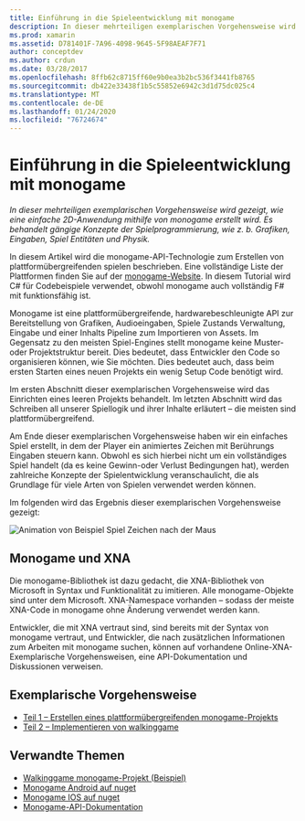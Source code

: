 ```yaml
---
title: Einführung in die Spieleentwicklung mit monogame
description: In dieser mehrteiligen exemplarischen Vorgehensweise wird gezeigt, wie eine einfache 2D-Anwendung mithilfe von monogame erstellt wird.  Es behandelt gängige Konzepte der Spielprogrammierung, wie z. b. Grafiken, Eingaben, Spiel Entitäten und Physik.
ms.prod: xamarin
ms.assetid: D781401F-7A96-4098-9645-5F98AEAF7F71
author: conceptdev
ms.author: crdun
ms.date: 03/28/2017
ms.openlocfilehash: 8ffb62c8715ff60e9b0ea3b2bc536f3441fb8765
ms.sourcegitcommit: db422e33438f1b5c55852e6942c3d1d75dc025c4
ms.translationtype: MT
ms.contentlocale: de-DE
ms.lasthandoff: 01/24/2020
ms.locfileid: "76724674"
---
```

# <a name="introduction-to-game-development-with-monogame"></a>Einführung in die Spieleentwicklung mit monogame

_In dieser mehrteiligen exemplarischen Vorgehensweise wird gezeigt, wie eine einfache 2D-Anwendung mithilfe von monogame erstellt wird.  Es behandelt gängige Konzepte der Spielprogrammierung, wie z. b. Grafiken, Eingaben, Spiel Entitäten und Physik._

In diesem Artikel wird die monogame-API-Technologie zum Erstellen von plattformübergreifenden spielen beschrieben. Eine vollständige Liste der Plattformen finden Sie auf der [monogame-Website](http://www.monogame.net/). In diesem Tutorial wird C# für Codebeispiele verwendet, obwohl monogame auch vollständig F# mit funktionsfähig ist.

Monogame ist eine plattformübergreifende, hardwarebeschleunigte API zur Bereitstellung von Grafiken, Audioeingaben, Spiele Zustands Verwaltung, Eingabe und einer Inhalts Pipeline zum Importieren von Assets. Im Gegensatz zu den meisten Spiel-Engines stellt monogame keine Muster-oder Projektstruktur bereit.  Dies bedeutet, dass Entwickler den Code so organisieren können, wie Sie möchten. Dies bedeutet auch, dass beim ersten Starten eines neuen Projekts ein wenig Setup Code benötigt wird.

Im ersten Abschnitt dieser exemplarischen Vorgehensweise wird das Einrichten eines leeren Projekts behandelt. Im letzten Abschnitt wird das Schreiben all unserer Spiellogik und ihrer Inhalte erläutert – die meisten sind plattformübergreifend.

Am Ende dieser exemplarischen Vorgehensweise haben wir ein einfaches Spiel erstellt, in dem der Player ein animiertes Zeichen mit Berührungs Eingaben steuern kann.  Obwohl es sich hierbei nicht um ein vollständiges Spiel handelt (da es keine Gewinn-oder Verlust Bedingungen hat), werden zahlreiche Konzepte der Spielentwicklung veranschaulicht, die als Grundlage für viele Arten von Spielen verwendet werden können.

Im folgenden wird das Ergebnis dieser exemplarischen Vorgehensweise gezeigt:

![Animation von Beispiel Spiel Zeichen nach der Maus](images/image1.gif)

## <a name="monogame-and-xna"></a>Monogame und XNA

Die monogame-Bibliothek ist dazu gedacht, die XNA-Bibliothek von Microsoft in Syntax und Funktionalität zu imitieren.  Alle monogame-Objekte sind unter dem Microsoft. XNA-Namespace vorhanden – sodass der meiste XNA-Code in monogame ohne Änderung verwendet werden kann.

Entwickler, die mit XNA vertraut sind, sind bereits mit der Syntax von monogame vertraut, und Entwickler, die nach zusätzlichen Informationen zum Arbeiten mit monogame suchen, können auf vorhandene Online-XNA-Exemplarische Vorgehensweisen, eine API-Dokumentation und Diskussionen verweisen.

## <a name="walkthrough-parts"></a>Exemplarische Vorgehensweise

- [Teil 1 – Erstellen eines plattformübergreifenden monogame-Projekts](~/graphics-games/monogame/introduction/part1.md)
- [Teil 2 – Implementieren von walkinggame](~/graphics-games/monogame/introduction/part2.md)

## <a name="related-links"></a>Verwandte Themen

- [Walkinggame monogame-Projekt (Beispiel)](https://docs.microsoft.com/samples/xamarin/mobile-samples/walkinggamemg/)
- [Monogame Android auf nuget](https://www.nuget.org/packages/MonoGame.Framework.Android/)
- [Monogame IOS auf nuget](https://www.nuget.org/packages/MonoGame.Framework.iOS/)
- [Monogame-API-Dokumentation](http://www.monogame.net/documentation/?page=main)
